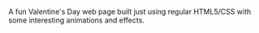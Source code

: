 A fun Valentine's Day web page built just using regular HTML5/CSS with some interesting animations and effects. 